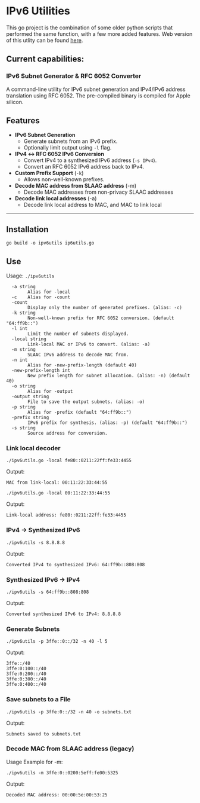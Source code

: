 # IPv6 Utilities
This go project is the combination of some older python scripts that performed the same function, with a few more added features. Web version of this utlity can be found [here](https://tools.forwardingplane.net).

## Current capabilities: 
### IPv6 Subnet Generator & RFC 6052 Converter

A command-line utility for IPv6 subnet generation and IPv4/IPv6 address translation using RFC 6052.
The pre-compiled binary is compiled for Apple silicon.

## Features
- **IPv6 Subnet Generation**  
  - Generate subnets from an IPv6 prefix.  
  - Optionally limit output using `-l` flag.
- **IPv4 ↔ RFC 6052 IPv6 Conversion**  
  - Convert IPv4 to a synthesized IPv6 address (`-s IPv4`).  
  - Convert an RFC 6052 IPv6 address back to IPv4.  
- **Custom Prefix Support** (`-k`)  
  - Allows non-well-known prefixes.
- **Decode MAC address from SLAAC address** (-m)
  - Decode MAC addresses from non-privacy SLAAC addresses
- **Decode link local addresses** (-a)
  - Decode link local address to MAC, and MAC to link local
---

## Installation

`go build -o ipv6utils ip6utils.go`

## Use

Usage:
`./ipv6utils`
```
  -a string
        Alias for -local
  -c    Alias for -count
  -count
        Display only the number of generated prefixes. (alias: -c)
  -k string
        Non-well-known prefix for RFC 6052 conversion. (default "64:ff9b::")
  -l int
        Limit the number of subnets displayed.
  -local string
        Link-local MAC or IPv6 to convert. (alias: -a)
  -m string
        SLAAC IPv6 address to decode MAC from.
  -n int
        Alias for -new-prefix-length (default 40)
  -new-prefix-length int
        New prefix length for subnet allocation. (alias: -n) (default 40)
  -o string
        Alias for -output
  -output string
        File to save the output subnets. (alias: -o)
  -p string
        Alias for -prefix (default "64:ff9b::")
  -prefix string
        IPv6 prefix for synthesis. (alias: -p) (default "64:ff9b::")
  -s string
        Source address for conversion.
```

### Link local decoder

`./ipv6utils.go -local fe80::0211:22ff:fe33:4455`

Output: 

`MAC from link-local: 00:11:22:33:44:55`

`./ipv6utils.go -local 00:11:22:33:44:55`

Output: 

`Link-local address: fe80::0211:22ff:fe33:4455`

### IPv4 → Synthesized IPv6

`./ipv6utils -s 8.8.8.8`

Output: 

`Converted IPv4 to synthesized IPv6: 64:ff9b::808:808`

### Synthesized IPv6 → IPv4

`./ipv6utils -s 64:ff9b::808:808`

Output:

`Converted synthesized IPv6 to IPv4: 8.8.8.8`

### Generate Subnets

`./ipv6utils -p 3ffe::0::/32 -n 40 -l 5`

Output:

```
3ffe::/40
3ffe:0:100::/40
3ffe:0:200::/40
3ffe:0:300::/40
3ffe:0:400::/40
```

### Save subnets to a File

`./ipv6utils -p 3ffe:0::/32 -n 40 -o subnets.txt`

Output: 

`Subnets saved to subnets.txt`

### Decode MAC from SLAAC address (legacy)

Usage Example for -m:

`./ipv6utils -m 3ffe:0::0200:5eff:fe00:5325`

Output: 

`Decoded MAC address: 00:00:5e:00:53:25`


